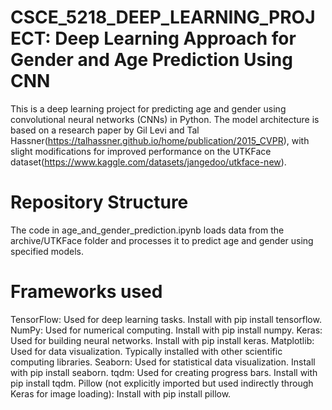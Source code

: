 # CSCE_5218_DEEP_LEARNING_PROJECT: Deep Learning Approach for Gender and Age Prediction Using CNN

This is a deep learning project for predicting age and gender using convolutional neural networks (CNNs) in Python. The model architecture is based on a research paper by Gil Levi and Tal Hassner(https://talhassner.github.io/home/publication/2015_CVPR), with slight modifications for improved performance on the UTKFace dataset(https://www.kaggle.com/datasets/jangedoo/utkface-new).

# Repository Structure

The code in age_and_gender_prediction.ipynb loads data from the archive/UTKFace folder and processes it to predict age and gender using specified models.


# Frameworks used

TensorFlow: Used for deep learning tasks. Install with pip install tensorflow.
NumPy: Used for numerical computing. Install with pip install numpy.
Keras: Used for building neural networks. Install with pip install keras.
Matplotlib: Used for data visualization. Typically installed with other scientific computing libraries.
Seaborn: Used for statistical data visualization. Install with pip install seaborn.
tqdm: Used for creating progress bars. Install with pip install tqdm.
Pillow (not explicitly imported but used indirectly through Keras for image loading): Install with pip install pillow.
